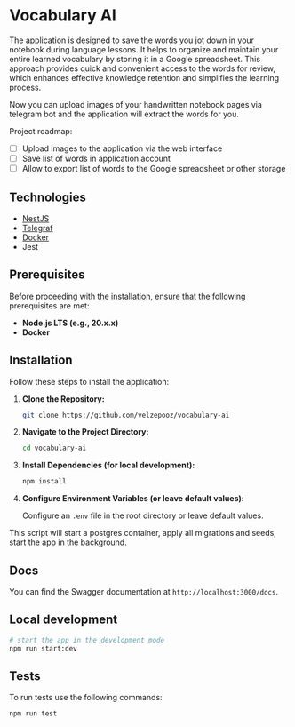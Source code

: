 # Vocabulary AI

The application is designed to save the words you jot down in your notebook during language lessons. It helps to organize and maintain your entire learned vocabulary by storing it in a Google spreadsheet. This approach provides quick and convenient access to the words for review, which enhances effective knowledge retention and simplifies the learning process.

Now you can upload images of your handwritten notebook pages via telegram bot and the application will extract the words for you.

Project roadmap:
- [ ] Upload images to the application via the web interface
- [ ] Save list of words in application account
- [ ] Allow to export list of words to the Google spreadsheet or other storage

## Technologies

- [NestJS](https://nestjs.com/)
- [Telegraf](https://telegraf.js.org/)
- [Docker](https://www.docker.com/)
- Jest

## Prerequisites

Before proceeding with the installation, ensure that the following prerequisites are met:

- **Node.js LTS (e.g., 20.x.x)**
- **Docker**

## Installation

Follow these steps to install the application:

1. **Clone the Repository:**

   ```bash
   git clone https://github.com/velzepooz/vocabulary-ai
   ```

2. **Navigate to the Project Directory:**

   ```bash
   cd vocabulary-ai
   ```

3. **Install Dependencies (for local development):**

   ```bash
   npm install
   ```

4. **Configure Environment Variables (or leave default values):**

   Configure an `.env` file in the root directory or leave default values.


This script will start a postgres container, apply all migrations and seeds, start the app in the background.

## Docs

You can find the Swagger documentation at `http://localhost:3000/docs`.

## Local development

```bash
# start the app in the development mode
npm run start:dev
```

## Tests

To run tests use the following commands:

```bash
npm run test
```

